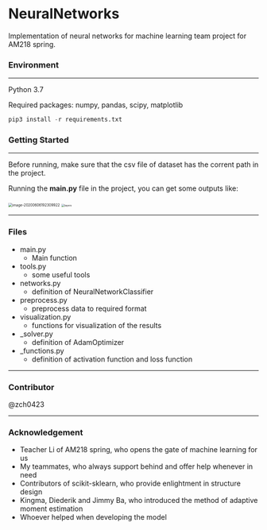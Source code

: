 # NeuralNetworks

Implementation of neural networks for machine learning team project for AM218 spring.

### Environment

---

Python 3.7

Required packages: numpy, pandas, scipy, matplotlib

```python
pip3 install -r requirements.txt
```

### Getting Started

---

Before running, make sure that the csv file of dataset has the corrent path in the project.

Running the **main.py** file in the project, you can get some outputs like:

<img src="/Users/zch/Desktop/courses/AM218-机器学习/teamProject/projectFIlesGroup4/NeuralNetworks/readme_img/image-20200606192309922.png" alt="image-20200606192309922" style="zoom:50%;" />

<img src="/Users/zch/Desktop/courses/AM218-机器学习/teamProject/projectFIlesGroup4/NeuralNetworks/readme_img/layers.png" alt="layers" style="zoom:36%;" />

---

### Files

- main.py
    - Main function
- tools.py
    - some useful tools
- networks.py
    - definition of NeuralNetworkClassifier
- preprocess.py
    - preprocess data to required format
- visualization.py
    - functions for visualization of the results
- _solver.py
    - definition of AdamOptimizer
- _functions.py
    - definition of activation function and loss function

---

### Contributor

@zch0423

---

### **Acknowledgement**

- Teacher Li of AM218 spring, who opens the gate of machine learning for us
- My teammates, who always support behind and offer help whenever in need
- Contributors of scikit-sklearn, who provide enlightment in structure design
- Kingma, Diederik and Jimmy Ba, who introduced the method of adaptive  moment estimation
- Whoever helped when developing the model

